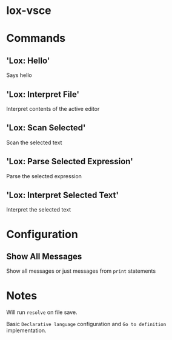 # lox-vsce

# Commands

## 'Lox: Hello'
Says hello

## 'Lox: Interpret File'
Interpret contents of the active editor

## 'Lox: Scan Selected'
Scan the selected text

## 'Lox: Parse Selected Expression'
Parse the selected expression

## 'Lox: Interpret Selected Text'
Interpret the selected text

# Configuration

## Show All Messages
Show all messages or just messages from `print` statements

# Notes
Will run `resolve` on file save.

Basic `Declarative language` configuration and `Go to definition` implementation.

